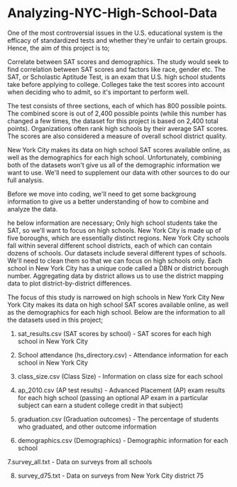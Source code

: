 # Analyzing-NYC-High-School-Data
One of the most controversial issues in the U.S. educational system is the efficacy of standardized tests and whether they're unfair to certain groups. Hence, the aim of this project is to;

Correlate between SAT scores and demographics. The study would seek to find correlation between SAT scores and factors like race, gender etc.
The SAT, or Scholastic Aptitude Test, is an exam that U.S. high school students take before applying to college. Colleges take the test scores into account when deciding who to admit, so it's important to perform well.

The test consists of three sections, each of which has 800 possible points. The combined score is out of 2,400 possible points (while this number has changed a few times, the dataset for this project is based on 2,400 total points). Organizations often rank high schools by their average SAT scores. The scores are also considered a measure of overall school district quality.

New York City makes its data on high school SAT scores available online, as well as the demographics for each high school. Unfortunately, combining both of the datasets won't give us all of the demographic information we want to use. We'll need to supplement our data with other sources to do our full analysis.

Before we move into coding, we'll need to get some backgroung information to give us a better understanding of how to combine and analyze the data.

he below information are necessary;
Only high school students take the SAT, so we'll want to focus on high schools.
New York City is made up of five boroughs, which are essentially distinct regions.
New York City schools fall within several different school districts, each of which can contain dozens of schools.
Our datasets include several different types of schools. We'll need to clean them so that we can focus on high schools only.
Each school in New York City has a unique code called a DBN or district borough number.
Aggregating data by district allows us to use the district mapping data to plot district-by-district differences.

The focus of this study is narrowed on high schools in New York City
New York City makes its data on high school SAT scores available online, as well as the demographics for each high school. Below are the information to all the datasets used in this project;

1. sat_results.csv (SAT scores by school) - SAT scores for each high school in New York City

2. School attendance (hs_directory.csv) - Attendance information for each school in New York City

3. class_size.csv (Class Size) - Information on class size for each school

4. ap_2010.csv (AP test results) - Advanced Placement (AP) exam results for each high school (passing an optional AP exam in a particular subject can earn a student college credit in that subject)

5. graduation.csv (Graduation outcomes) - The percentage of students who graduated, and other outcome information

6. demographics.csv (Demographics) - Demographic information for each school

7.survey_all.txt - Data on surveys from all schools

8. survey_d75.txt - Data on surveys from New York City district 75
